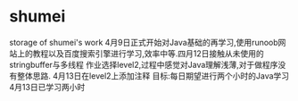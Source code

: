 # shumei
storage of shumei's work
4月9日正式开始对Java基础的再学习,使用runoob网站上的教程以及百度搜索引擎进行学习,效率中等.四月12日接触从未使用的stringbuffer与多线程
作业选择level2,过程中感觉对Java理解浅薄,对于做程序没有整体思路.
4月13日在level2上添加注释
目标:每日期望进行两个小时的Java学习
4月13日已学习两小时
